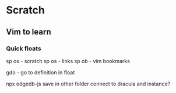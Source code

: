
# Scratch




## Vim to learn

### Quick floats
sp os - scratch
sp os - links
sp ob - vim bookmarks

gdo - go to definition in float

npx edgedb-js
save in other folder
connect to dracula and instance?







